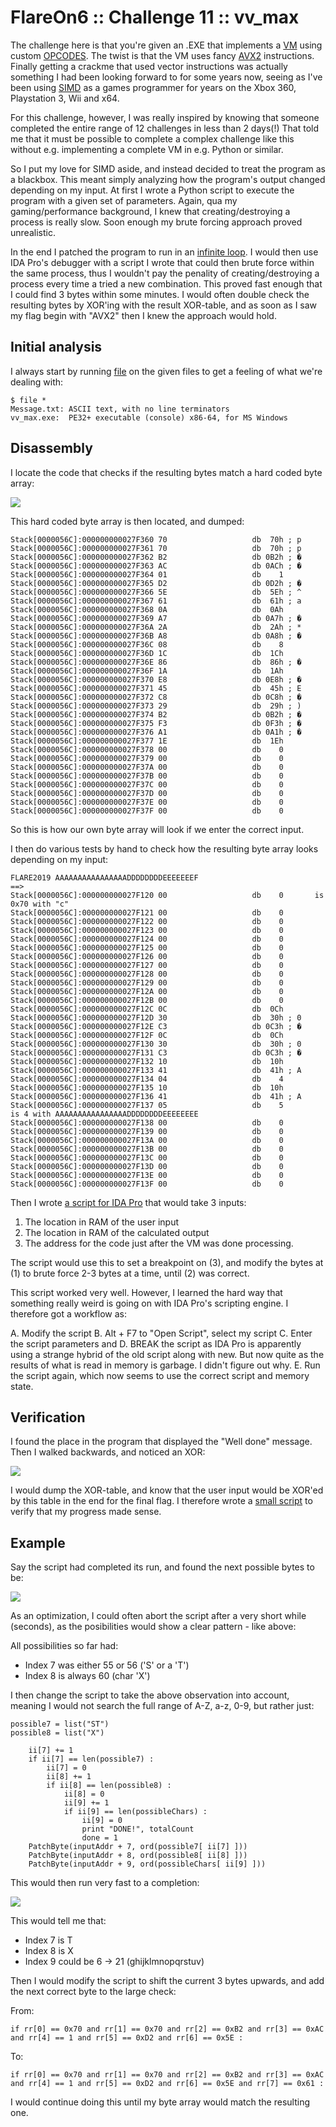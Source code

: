 # FlareOn6 :: Challenge 11 :: vv_max

The challenge here is that you're given an .EXE that implements a [VM](https://en.wikipedia.org/wiki/Virtual_machine) using custom [OPCODES](https://en.wikipedia.org/wiki/Opcode). The twist is that the VM uses fancy [AVX2](https://en.wikipedia.org/wiki/Advanced_Vector_Extensions#AVX2) instructions. Finally getting a crackme that used vector instructions was actually something I had been looking forward to for some years now, seeing as I've been using [SIMD](https://en.wikipedia.org/wiki/SIMD) as a games programmer for years on the Xbox 360, Playstation 3, Wii and x64.

For this challenge, however, I was really inspired by knowing that someone completed the entire range of 12 challenges in less than 2 days(!) That told me that it must be possible to complete a complex challenge like this without e.g. implementing a complete VM in e.g. Python or similar.

So I put my love for SIMD aside, and instead decided to treat the program as a blackbox. This meant simply analyzing how the program's output changed depending on my input. At first I wrote a Python script to execute the program with a given set of parameters. Again, qua my gaming/performance background, I knew that creating/destroying a process is really slow. Soon enough my brute forcing approach proved unrealistic.

In the end I patched the program to run in an [infinite loop](https://en.wikipedia.org/wiki/Infinite_loop). I would then use IDA Pro's debugger with a script I wrote that could then brute force within the same process, thus I wouldn't pay the penality of creating/destroying a process every time a tried a new combination. This proved fast enough that I could find 3 bytes within some minutes. I would often double check the resulting bytes by XOR'ing with the result XOR-table, and as soon as I saw my flag begin with "AVX2" then I knew the approach would hold.


## Initial analysis

I always start by running [file](https://en.wikipedia.org/wiki/File_(command)) on the given files to get a feeling of what we're dealing with:

```
$ file *
Message.txt: ASCII text, with no line terminators
vv_max.exe:  PE32+ executable (console) x86-64, for MS Windows
```


## Disassembly

I locate the code that checks if the resulting bytes match a hard coded byte array:

![](images/idapro_breakpoint_after_run.png)

This hard coded byte array is then located, and dumped:

```
Stack[0000056C]:000000000027F360 70                   db  70h ; p
Stack[0000056C]:000000000027F361 70                   db  70h ; p
Stack[0000056C]:000000000027F362 B2                   db 0B2h ; �
Stack[0000056C]:000000000027F363 AC                   db 0ACh ; �
Stack[0000056C]:000000000027F364 01                   db    1
Stack[0000056C]:000000000027F365 D2                   db 0D2h ; �
Stack[0000056C]:000000000027F366 5E                   db  5Eh ; ^
Stack[0000056C]:000000000027F367 61                   db  61h ; a
Stack[0000056C]:000000000027F368 0A                   db  0Ah
Stack[0000056C]:000000000027F369 A7                   db 0A7h ; �
Stack[0000056C]:000000000027F36A 2A                   db  2Ah ; *
Stack[0000056C]:000000000027F36B A8                   db 0A8h ; �
Stack[0000056C]:000000000027F36C 08                   db    8
Stack[0000056C]:000000000027F36D 1C                   db  1Ch
Stack[0000056C]:000000000027F36E 86                   db  86h ; �
Stack[0000056C]:000000000027F36F 1A                   db  1Ah
Stack[0000056C]:000000000027F370 E8                   db 0E8h ; �
Stack[0000056C]:000000000027F371 45                   db  45h ; E
Stack[0000056C]:000000000027F372 C8                   db 0C8h ; �
Stack[0000056C]:000000000027F373 29                   db  29h ; )
Stack[0000056C]:000000000027F374 B2                   db 0B2h ; �
Stack[0000056C]:000000000027F375 F3                   db 0F3h ; �
Stack[0000056C]:000000000027F376 A1                   db 0A1h ; �
Stack[0000056C]:000000000027F377 1E                   db  1Eh
Stack[0000056C]:000000000027F378 00                   db    0
Stack[0000056C]:000000000027F379 00                   db    0
Stack[0000056C]:000000000027F37A 00                   db    0
Stack[0000056C]:000000000027F37B 00                   db    0
Stack[0000056C]:000000000027F37C 00                   db    0
Stack[0000056C]:000000000027F37D 00                   db    0
Stack[0000056C]:000000000027F37E 00                   db    0
Stack[0000056C]:000000000027F37F 00                   db    0
```

So this is how our own byte array will look if we enter the correct input.

I then do various tests by hand to check how the resulting byte array looks depending on my input:

```
FLARE2019 AAAAAAAAAAAAAAAADDDDDDDDEEEEEEEF
==>
Stack[0000056C]:000000000027F120 00                   db    0		is 0x70 with "c"
Stack[0000056C]:000000000027F121 00                   db    0
Stack[0000056C]:000000000027F122 00                   db    0
Stack[0000056C]:000000000027F123 00                   db    0
Stack[0000056C]:000000000027F124 00                   db    0
Stack[0000056C]:000000000027F125 00                   db    0
Stack[0000056C]:000000000027F126 00                   db    0
Stack[0000056C]:000000000027F127 00                   db    0
Stack[0000056C]:000000000027F128 00                   db    0
Stack[0000056C]:000000000027F129 00                   db    0
Stack[0000056C]:000000000027F12A 00                   db    0
Stack[0000056C]:000000000027F12B 00                   db    0
Stack[0000056C]:000000000027F12C 0C                   db  0Ch
Stack[0000056C]:000000000027F12D 30                   db  30h ; 0
Stack[0000056C]:000000000027F12E C3                   db 0C3h ; �
Stack[0000056C]:000000000027F12F 0C                   db  0Ch
Stack[0000056C]:000000000027F130 30                   db  30h ; 0
Stack[0000056C]:000000000027F131 C3                   db 0C3h ; �
Stack[0000056C]:000000000027F132 10                   db  10h
Stack[0000056C]:000000000027F133 41                   db  41h ; A
Stack[0000056C]:000000000027F134 04                   db    4
Stack[0000056C]:000000000027F135 10                   db  10h
Stack[0000056C]:000000000027F136 41                   db  41h ; A
Stack[0000056C]:000000000027F137 05                   db    5			is 4 with AAAAAAAAAAAAAAAADDDDDDDDEEEEEEEE
Stack[0000056C]:000000000027F138 00                   db    0
Stack[0000056C]:000000000027F139 00                   db    0
Stack[0000056C]:000000000027F13A 00                   db    0
Stack[0000056C]:000000000027F13B 00                   db    0
Stack[0000056C]:000000000027F13C 00                   db    0
Stack[0000056C]:000000000027F13D 00                   db    0
Stack[0000056C]:000000000027F13E 00                   db    0
Stack[0000056C]:000000000027F13F 00                   db    0
```


Then I wrote [a script for IDA Pro](support_files/flareon2019_11_idapro-helper.py) that would take 3 inputs:

1. The location in RAM of the user input
2. The location in RAM of the calculated output
3. The address for the code just after the VM was done processing.

The script would use this to set a breakpoint on (3), and modify the bytes at (1) to brute force 2-3 bytes at a time, until (2) was correct.

This script worked very well. However, I learned the hard way that something really weird is going on with IDA Pro's scripting engine. I therefore got a workflow as:

A. Modify the script
B. Alt + F7 to "Open Script", select my script
C. Enter the script parameters and <ENTER>
D. BREAK the script as IDA Pro is apparently using a strange hybrid of the old script along with new. But now quite as the results of what is read in memory is garbage. I didn't figure out why.
E. Run the script again, which now seems to use the correct script and memory state.


## Verification

I found the place in the program that displayed the "Well done" message. Then I walked backwards, and noticed an XOR:

![](images/idapro_xor_code.png)

I would dump the XOR-table, and know that the user input would be XOR'ed by this table in the end for the final flag. I therefore wrote a [small script](support_files/flareon2019_11_decrypter.py) to verify that my progress made sense.


## Example

Say the script had completed its run, and found the next possible bytes to be:

![](images/brute_force_result01.png)


As an optimization, I could often abort the script after a very short while (seconds), as the posibilities would show a clear pattern - like above:

All possibilities so far had:

* Index 7 was either 55 or 56 ('S' or a 'T')
* Index 8 is always 60 (char 'X')

I then change the script to take the above observation into account, meaning I would not search the full range of A-Z, a-z, 0-9, but rather just:

```
possible7 = list("ST")
possible8 = list("X")

    ii[7] += 1
    if ii[7] == len(possible7) :
        ii[7] = 0
        ii[8] += 1
        if ii[8] == len(possible8) :
            ii[8] = 0
            ii[9] += 1
            if ii[9] == len(possibleChars) :
                ii[9] = 0
                print "DONE!", totalCount
                done = 1
    PatchByte(inputAddr + 7, ord(possible7[ ii[7] ]))
    PatchByte(inputAddr + 8, ord(possible8[ ii[8] ]))
    PatchByte(inputAddr + 9, ord(possibleChars[ ii[9] ]))
```

This would then run very fast to a completion:

![](images/brute_force_result02.png)

This would tell me that:

* Index 7 is T
* Index 8 is X
* Index 9 could be 6 -> 21 (ghijklmnopqrstuv)

Then I would modify the script to shift the current 3 bytes upwards, and add the next correct byte to the large check:

From:
```
if rr[0] == 0x70 and rr[1] == 0x70 and rr[2] == 0xB2 and rr[3] == 0xAC and rr[4] == 1 and rr[5] == 0xD2 and rr[6] == 0x5E :
```
To:
```
if rr[0] == 0x70 and rr[1] == 0x70 and rr[2] == 0xB2 and rr[3] == 0xAC and rr[4] == 1 and rr[5] == 0xD2 and rr[6] == 0x5E and rr[7] == 0x61 :
```

I would continue doing this until my byte array would match the resulting one.
